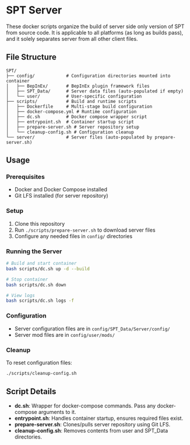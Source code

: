 # SPT Server
These docker scripts organize the build of server side only version of SPT from source code.
It is applicable to all platforms (as long as builds pass), and it solely separates server from all other client files.

## File Structure
```
SPT/
├── config/            # Configuration directories mounted into container
│   ├── BepInEx/       # BepInEx plugin framework files
│   ├── SPT_Data/      # Server data files (auto-populated if empty)
│   └── user/          # User-specific configuration
├── scripts/           # Build and runtime scripts
│   ├── Dockerfile     # Multi-stage build configuration
│   ├── docker-compose.yml # Runtime configuration
│   ├── dc.sh          # Docker compose wrapper script
│   ├── entrypoint.sh  # Container startup script
│   ├── prepare-server.sh # Server repository setup
│   └── cleanup-config.sh # Configuration cleanup
└── server/            # Server files (auto-populated by prepare-server.sh)
```

## Usage

### Prerequisites
- Docker and Docker Compose installed
- Git LFS installed (for server repository)

### Setup
1. Clone this repository
2. Run `./scripts/prepare-server.sh` to download server files
3. Configure any needed files in `config/` directories

### Running the Server
```bash
# Build and start container
bash scripts/dc.sh up -d --build

# Stop container
bash scripts/dc.sh down

# View logs
bash scripts/dc.sh logs -f
```

### Configuration
- Server configuration files are in `config/SPT_Data/Server/config/`
- Server mod files are in `config/user/mods/`

### Cleanup
To reset configuration files:
```bash
./scripts/cleanup-config.sh
```

## Script Details
- **dc.sh**: Wrapper for docker-compose commands. Pass any docker-compose arguments to it.
- **entrypoint.sh**: Handles container startup, ensures required files exist.
- **prepare-server.sh**: Clones/pulls server repository using Git LFS.
- **cleanup-config.sh**: Removes contents from user and SPT_Data directories.
